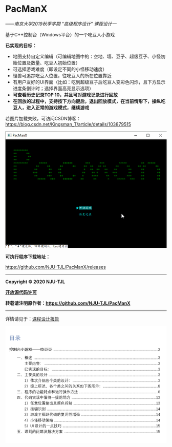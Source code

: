 # PacManX
*——南京大学2019秋季学期 “高级程序设计” 课程设计一*



基于C++控制台（Windows平台）的一个吃豆人小游戏  

**已实现的目标：**

- 地图支持自定义编辑（可编辑地图中的：空地、墙、豆子、超级豆子、小怪初始位置及数量、吃豆人初始位置）
- 可选择游戏难度（即设定不同的小怪移动速度）
- 怪兽可追踪吃豆人位置，往吃豆人的所在位置靠近
- 有用户友好的UI界面（比如：吃到超级豆子后吃豆人变彩色闪烁，且下方显示进度条倒计时；选择界面高亮显示选项）
- **可查看历史记录TOP 10，并且可对游戏记录进行回放**
- **在回放的过程中，支持按下方向键后，退出回放模式，在当前情形下，操纵吃豆人，进入正常的游戏模式，继续游戏**

若图片加载失败，可访问CSDN博客：https://blog.csdn.net/Kingsman_T/article/details/103879515

![效果展示动图](./Images/PacManX_play.gif)

**可执行程序下载地址：**

https://github.com/NJU-TJL/PacManX/releases

****

**Copyright © 2020 NJU-TJL**  

**[开放源代码许可](https://github.com/NJU-TJL/PacManX/blob/master/LICENSE)**

**转载请注明原作者：https://github.com/NJU-TJL/PacManX**

****

详情请见于：[课程设计报告](https://github.com/NJU-TJL/PacManX/blob/master/Docs/%E8%AF%BE%E7%A8%8B%E8%AE%BE%E8%AE%A1%E6%8A%A5%E5%91%8A%20-%20%E5%90%83%E8%B1%86%E4%BA%BA%20PacManX.pdf)  

![目录](./Images/Contents.png)  



